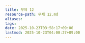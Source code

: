 ```yaml
---
title: 무제 12
resource-path: 무제 12.md
aliases:
tags:
date: 2025-10-23T03:58:17+09:00
lastmod: 2025-10-23T04:00:27+09:00
---
```

